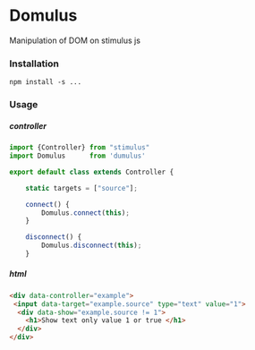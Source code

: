 # Domulus
Manipulation of DOM on stimulus js

### Installation

```
npm install -s ...
```


### Usage

##### controller

```javascript
import {Controller} from "stimulus"
import Domulus      from 'dumulus'

export default class extends Controller {

    static targets = ["source"];

    connect() {
        Domulus.connect(this);
    }

    disconnect() {
        Domulus.disconnect(this);
    }
```

##### html


```html
<div data-controller="example">
 <input data-target="example.source" type="text" value="1">
  <div data-show="example.source != 1">
    <h1>Show text only value 1 or true </h1>
  </div>
</div>
```
